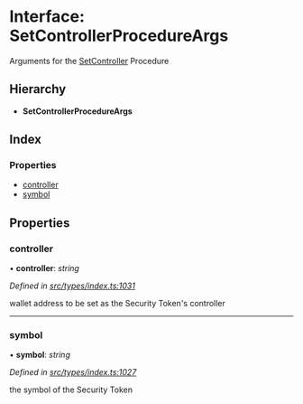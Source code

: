 # Interface: SetControllerProcedureArgs

Arguments for the [SetController](../enums/_types_index_.proceduretype.md#setcontroller) Procedure

## Hierarchy

* **SetControllerProcedureArgs**

## Index

### Properties

* [controller](_types_index_.setcontrollerprocedureargs.md#controller)
* [symbol](_types_index_.setcontrollerprocedureargs.md#symbol)

## Properties

###  controller

• **controller**: *string*

*Defined in [src/types/index.ts:1031](https://github.com/PolymathNetwork/polymath-sdk/blob/e8bbc1e/src/types/index.ts#L1031)*

wallet address to be set as the Security Token's controller

___

###  symbol

• **symbol**: *string*

*Defined in [src/types/index.ts:1027](https://github.com/PolymathNetwork/polymath-sdk/blob/e8bbc1e/src/types/index.ts#L1027)*

the symbol of the Security Token
